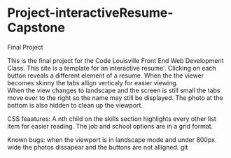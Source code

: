 # Project-interactiveResume-Capstone
Final Project

This is the final project for the Code Louisville Front End Web Development Class. This site is a template for an interactive resume'. 
Clicking on each button reveals a different element of a resume. 
When the the viewer becomes skinny the tabs allign verticaly for easier viewing.  
When the view changes to landscape and the screen is still small the tabs move over to the right so the name may still be displayed. The photo at the bottom is also hidden to clean up the viewport. 

CSS feaatures: A nth child on the skills section highlights every other list item for easier reading. The job and school options are in a grid format. 

Known bugs: when the viewport is in landscape mode and under 800px wide the photos dissapear and the buttons are not alligned. git 